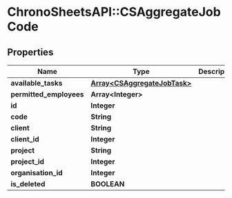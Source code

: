 # ChronoSheetsAPI::CSAggregateJobCode

## Properties
Name | Type | Description | Notes
------------ | ------------- | ------------- | -------------
**available_tasks** | [**Array&lt;CSAggregateJobTask&gt;**](CSAggregateJobTask.md) |  | [optional] 
**permitted_employees** | **Array&lt;Integer&gt;** |  | [optional] 
**id** | **Integer** |  | [optional] 
**code** | **String** |  | [optional] 
**client** | **String** |  | [optional] 
**client_id** | **Integer** |  | [optional] 
**project** | **String** |  | [optional] 
**project_id** | **Integer** |  | [optional] 
**organisation_id** | **Integer** |  | [optional] 
**is_deleted** | **BOOLEAN** |  | [optional] 


